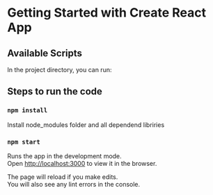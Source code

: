 # Getting Started with Create React App

## Available Scripts

In the project directory, you can run:

## Steps to run the code

### `npm install`

Install node_modules folder and all dependend libriries

### `npm start`

Runs the app in the development mode.\
Open [http://localhost:3000](http://localhost:3000) to view it in the browser.

The page will reload if you make edits.\
You will also see any lint errors in the console.
